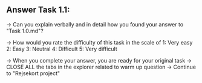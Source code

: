 Answer Task 1.1:
------------------

-> Can you explain verbally and in detail how you found your answer to "Task 1.0.md"?

-> How would you rate the difficulty of this task in the scale of 
	1: Very easy
	2: Easy
	3: Neutral
	4: Difficult
	5: Very difficult 
	
-> When you complete your answer, you are ready for your original task
-> CLOSE ALL the tabs in the explorer related to warm up question
-> Continue to "Rejsekort project"
